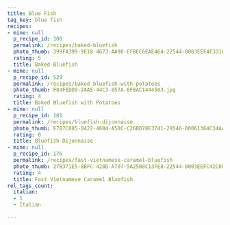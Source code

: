 ```yaml
---
title: Blue Fish
tag_key: blue fish
recipes:
- mine: null
  p_recipe_id: 180
  permalink: /recipes/baked-bluefish
  photo_thumb: 399FA399-9E18-4673-AA98-EFBEC6EAE464-22544-0003EEF4F3310AB3.jpg
  rating: 5
  title: Baked Bluefish
- mine: null
  p_recipe_id: 529
  permalink: /recipes/baked-bluefish-with-potatoes
  photo_thumb: F84FEDD9-2AA5-44C3-857A-6F8AC1444503.jpg
  rating: 4
  title: Baked Bluefish with Potatoes
- mine: null
  p_recipe_id: 181
  permalink: /recipes/bluefish-dijonnaise
  photo_thumb: E787C885-0422-46B4-A58C-C26BD70E3741-29546-00061364C34AA199.jpg
  rating: 0
  title: Bluefish Dijonnaise
- mine: null
  p_recipe_id: 176
  permalink: /recipes/fast-vietnamese-caramel-bluefish
  photo_thumb: 278371E5-8BFC-428D-A707-5A2508C13FE8-22544-0003EEFC42C0FE77.jpg
  rating: 4
  title: Fast Vietnamese Caramel Bluefish
rel_tags_count:
  italian:
  - 1
  - Italian

---
```

